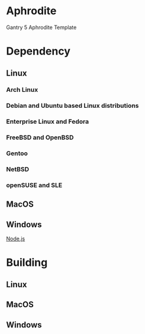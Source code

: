 # Aphrodite
Gantry 5 Aphrodite Template

# Dependency

## Linux

### Arch Linux

### Debian and Ubuntu based Linux distributions

### Enterprise Linux and Fedora

### FreeBSD and OpenBSD

### Gentoo

### NetBSD

### openSUSE and SLE

## MacOS

## Windows
[Node.js](https://nodejs.org/en/download "Node is designed to build scalable network applications.")

# Building

## Linux

## MacOS

## Windows
